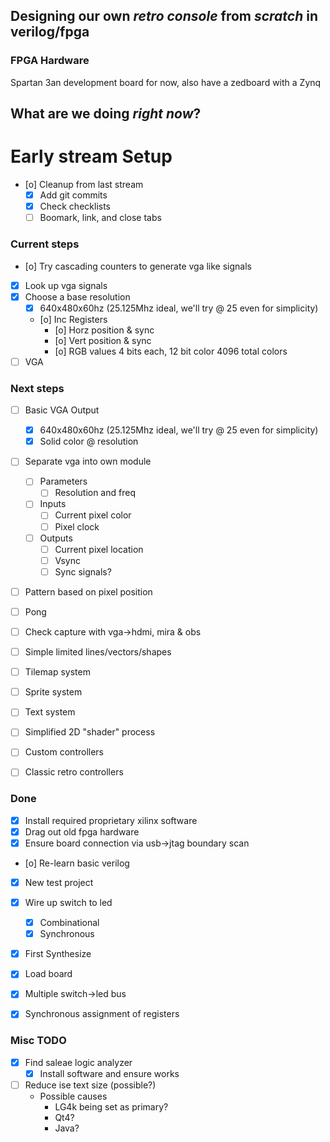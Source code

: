 
Designing our own *retro console* from _scratch_ in verilog/fpga
------------------------------------------------------------------
### FPGA Hardware
Spartan 3an development board for now, also have a zedboard with a Zynq


## What are we doing *right now*?
# Early stream Setup
- [o] Cleanup from last stream
  - [X] Add git commits
  - [X] Check checklists
  - [ ] Boomark, link, and close tabs

### Current steps
- [o] Try cascading counters to generate vga like signals
- [X] Look up vga signals
- [X] Choose a base resolution
  - [X] 640x480x60hz (25.125Mhz ideal, we'll try @ 25 even for simplicity)
  - [o] Inc Registers
    - [o] Horz position & sync
    - [o] Vert position & sync
    - [o] RGB values 4 bits each, 12 bit color 4096 total colors
- [ ] VGA

### Next steps
- [ ] Basic VGA Output
  - [X] 640x480x60hz (25.125Mhz ideal, we'll try @ 25 even for simplicity)
  - [X] Solid color @ resolution
- [ ] Separate vga into own module
  - [ ] Parameters
    - [ ] Resolution and freq
  - [ ] Inputs
    - [ ] Current pixel color
    - [ ] Pixel clock
  - [ ] Outputs
    - [ ] Current pixel location
    - [ ] Vsync
    - [ ] Sync signals?
- [ ] Pattern based on pixel position
- [ ] Pong
- [ ] Check capture with vga->hdmi, mira & obs
- [ ] Simple limited lines/vectors/shapes
- [ ] Tilemap system
- [ ] Sprite system
- [ ] Text system
- [ ] Simplified 2D "shader" process

- [ ] Custom controllers
- [ ] Classic retro controllers



### Done
- [X] Install required proprietary xilinx software
- [X] Drag out old fpga hardware
- [X] Ensure board connection via usb->jtag boundary scan
- [o] Re-learn basic verilog
- [X] New test project
- [X] Wire up switch to led
  - [X] Combinational
  - [X] Synchronous
- [X] First Synthesize
- [X] Load board
- [X] Multiple switch->led bus
- [X] Synchronous assignment of registers






### Misc TODO
- [X] Find saleae logic analyzer
  - [X] Install software and ensure works
- [ ] Reduce ise text size (possible?)
  - Possible causes
    - LG4k being set as primary?
    - Qt4?
    - Java?
